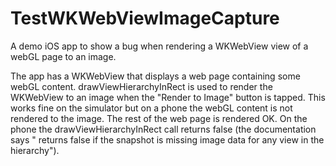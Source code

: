 # TestWKWebViewImageCapture
A demo iOS app to show a bug when rendering a WKWebView view of a webGL page to an image.

The app has a WKWebView that displays a web page containing some webGL content. drawViewHierarchyInRect is used to render the WKWebView to an image when the "Render to Image" button is tapped. This works fine on the simulator but on a phone the webGL content is not rendered to the image. The rest of the web page is rendered OK. On the phone the drawViewHierarchyInRect call returns false (the documentation says " returns false if the snapshot is missing image data for any view in the hierarchy").
